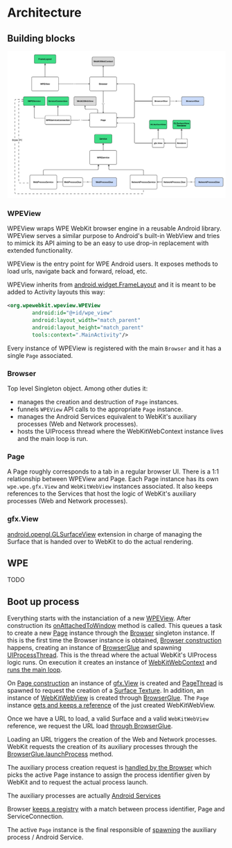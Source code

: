 # Architecture

## Building blocks

![high_level_design.png](./images/high_level_design.png)

### WPEView
WPEView wraps WPE WebKit browser engine in a reusable Android library.
WPEView serves a similar purpose to Android's built-in WebView and tries to mimick its API aiming
to be an easy to use drop-in replacement with extended functionality.

WPEView is the entry point for WPE Android users. It exposes methods to load urls, navigate back
and forward, reload, etc.

WPEView inherits from [android.widget.FrameLayout](https://developer.android.com/reference/kotlin/android/widget/FrameLayout)
and it is meant to be added to Activity layouts this way:

```xml
<org.wpewebkit.wpeview.WPEView
        android:id="@+id/wpe_view"
        android:layout_width="match_parent"
        android:layout_height="match_parent"
        tools:context=".MainActivity"/>
```

Every instance of WPEView is registered with the main `Browser` and it has a single `Page` associated.

### Browser
Top level Singleton object. Among other duties it:

- manages the creation and destruction of `Page` instances.
- funnels `WPEView` API calls to the appropriate `Page` instance.
- manages the Android Services equivalent to WebKit's auxiliary processes (Web and Network processes).
- hosts the UIProcess thread where the WebKitWebContext instance lives and the main loop is run.

### Page
A Page roughly corresponds to a tab in a regular browser UI.
There is a 1:1 relationship between WPEView and Page.
Each Page instance has its own `wpe.wpe.gfx.View` and `WebKitWebView` instances associated.
It also keeps references to the Services that host the logic of WebKit's auxiliary
processes (Web and Network processes).

### gfx.View
[android.opengl.GLSurfaceView](https://developer.android.com/reference/android/opengl/GLSurfaceView?hl=en)
extension in charge of managing the Surface that is handed over to WebKit to do the actual rendering.

## WPE

TODO

## Boot up process

Everything starts with the instanciation of a new [WPEView](https://github.com/Igalia/wpe-android/blob/ea9529dcf183d823226721d0edf41950890b6a8f/wpe/src/main/java/org/wpewebkit/wpeview/WPEView.java#L28).
After construction its [onAttachedToWindow](https://github.com/Igalia/wpe-android/blob/ea9529dcf183d823226721d0edf41950890b6a8f/wpe/src/main/java/org/wpewebkit/wpeview/WPEView.java#L51)
method is called. This queues a task to create a new [Page](https://github.com/Igalia/wpe-android/blob/ea9529dcf183d823226721d0edf41950890b6a8f/wpe/src/main/java/org/wpewebkit/wpeview/WPEView.java#L60)
instance through the [Browser](https://github.com/Igalia/wpe-android/blob/ea9529dcf183d823226721d0edf41950890b6a8f/wpe/src/main/java/org/wpewebkit/wpe/Browser.java#L28)
singleton instance. If this is the first time the Browser instance is obtained, [Browser construction](https://github.com/Igalia/wpe-android/blob/ea9529dcf183d823226721d0edf41950890b6a8f/wpe/src/main/java/org/wpewebkit/wpe/Browser.java#L277)
happens, creating an instance of [BrowserGlue](https://github.com/Igalia/wpe-android/blob/ea9529dcf183d823226721d0edf41950890b6a8f/wpe/src/main/java/org/wpewebkit/wpe/BrowserGlue.java#L10)
and spawning [UIProcessThread](https://github.com/Igalia/wpe-android/blob/ea9529dcf183d823226721d0edf41950890b6a8f/wpe/src/main/java/org/wpewebkit/wpe/Browser.java#L240).
This is the thread where the actual WebKit's UIProcess logic runs.
On execution it creates an instance of [WebKitWebContext](https://github.com/Igalia/wpe-android/blob/ea9529dcf183d823226721d0edf41950890b6a8f/wpe/src/main/glue/browser/browser.cpp#L78)
and [runs the main loop](https://github.com/Igalia/wpe-android/blob/ea9529dcf183d823226721d0edf41950890b6a8f/wpe/src/main/glue/browser/browser.cpp#L82).

On [Page construction](https://github.com/Igalia/wpe-android/blob/ea9529dcf183d823226721d0edf41950890b6a8f/wpe/src/main/java/org/wpewebkit/wpe/Page.java#L30)
an instance of [gfx.View](https://github.com/Igalia/wpe-android/blob/ea9529dcf183d823226721d0edf41950890b6a8f/wpe/src/main/java/org/wpewebkit/wpe/gfx/View.java#L30)
is created and [PageThread](https://github.com/Igalia/wpe-android/blob/ea9529dcf183d823226721d0edf41950890b6a8f/wpe/src/main/java/org/wpewebkit/wpe/Page.java#L82)
is spawned to request the creation of a [Surface Texture](https://github.com/Igalia/wpe-android/blob/ea9529dcf183d823226721d0edf41950890b6a8f/wpe/src/main/java/org/wpewebkit/wpe/gfx/View.java#L254).
In addition, an instance of [WebKitWebView](https://github.com/Igalia/wpe-android/blob/ea9529dcf183d823226721d0edf41950890b6a8f/wpe/src/main/glue/browser/page.h#L41)
is created through [BrowserGlue](https://github.com/Igalia/wpe-android/blob/ea9529dcf183d823226721d0edf41950890b6a8f/wpe/src/main/java/org/wpewebkit/wpe/Page.java#L185).
The `Page` instance [gets and keeps a reference](https://github.com/Igalia/wpe-android/blob/ea9529dcf183d823226721d0edf41950890b6a8f/wpe/src/main/glue/browser/page.h#L41)
of the just created WebKitWebView.

Once we have a URL to load, a valid Surface and a valid `WebKitWebView` reference, we request
the URL load [through BrowserGlue](https://github.com/Igalia/wpe-android/blob/ea9529dcf183d823226721d0edf41950890b6a8f/wpe/src/main/java/org/wpewebkit/wpe/Page.java#L245).

Loading an URL triggers the creation of the Web and Network processes. WebKit requests the creation of its auxiliary processes through the
[BrowserGlue.launchProcess](https://github.com/Igalia/wpe-android/blob/ea9529dcf183d823226721d0edf41950890b6a8f/wpe/src/main/java/org/wpewebkit/wpe/BrowserGlue.java#L56)
method.

The auxiliary process creation request is
[handled by the Browser](https://github.com/Igalia/wpe-android/blob/ea9529dcf183d823226721d0edf41950890b6a8f/wpe/src/main/java/org/wpewebkit/wpe/Browser.java#L342)
which picks the active Page instance to assign the process identifier given by WebKit and to request the actual process launch.

The auxiliary processes are actually [Android Services](https://developer.android.com/guide/components/services)

Browser [keeps a registry](https://github.com/Igalia/wpe-android/blob/ea9529dcf183d823226721d0edf41950890b6a8f/wpe/src/main/java/org/wpewebkit/wpe/Browser.java#L67)
with a match between process identifier, Page and ServiceConnection.

The active `Page` instance is the final responsible of
[spawning](https://github.com/Igalia/wpe-android/blob/ea9529dcf183d823226721d0edf41950890b6a8f/wpe/src/main/java/org/wpewebkit/wpe/Page.java#L208)
the auxiliary process / Android Service.

